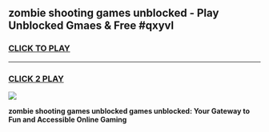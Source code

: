 
## zombie shooting games unblocked - Play Unblocked Gmaes & Free #qxyvl
<h3>
<a href="https://premium.freeplayer.one?title=zombie_shooting_games_unblocked&ref=01M">CLICK TO PLAY</a></h3>
<hr>

<h3>
<a href="https://premium.freeplayer.one?title=zombie_shooting_games_unblocked&ref=01M">CLICK 2 PLAY</a>
  
</h3>

<a href="https://premium.freeplayer.one?title=zombie_shooting_games_unblocked&ref=01M"><img src="https://clearcache.store/games.png"></a>


**zombie shooting games unblocked games unblocked: Your Gateway to Fun and Accessible Online Gaming**
